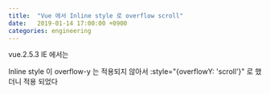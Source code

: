 ```yaml
---
title:  "Vue 에서 Inline style 로 overflow scroll"
date:   2019-01-14 17:00:00 +0900
categories: engineering
---
```


vue.2.5.3
IE 에서는

Inline style 이 overflow-y 는 적용되지 않아서
:style="{overflowY: 'scroll'}" 로 했더니 적용 되었다